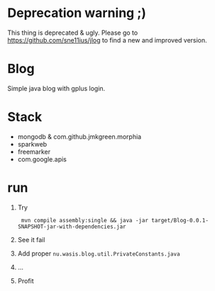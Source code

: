Deprecation warning ;)
======================

This thing is deprecated & ugly. Please go to https://github.com/sne11ius/jlog to find a new and improved version.

Blog
====

Simple java blog with gplus login.

Stack
=====
 - mongodb & com.github.jmkgreen.morphia
 - sparkweb
 - freemarker
 - com.google.apis

run
=====
1. Try

        mvn compile assembly:single && java -jar target/Blog-0.0.1-SNAPSHOT-jar-with-dependencies.jar
2. See it fail
3. Add proper `nu.wasis.blog.util.PrivateConstants.java`
4. ...
5. Profit
